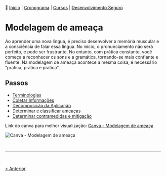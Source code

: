 👾 [Inicio](https://rayanepimentel.github.io/InfoSec-iniciante/) | [Cronograma](https://rayanepimentel.github.io/InfoSec-iniciante/cronograma/) | [Cursos](https://rayanepimentel.github.io/InfoSec-iniciante/cursos/) | [Desenvolvimento Seguro](https://rayanepimentel.github.io/InfoSec-iniciante/cursos/desenvolvimento-seguro/)

# Modelagem de ameaça

Ao aprender uma nova língua, é preciso desenvolver a memória muscular e a consciência de falar essa língua. No início, o pronunciamento não será perfeito, e pode ser frustrante. No entanto, com prática constante, você começa a reconhecer os sons e a gramática, tornando-se mais confiante e fluente. Na modelagem de ameaça acontece a mesma coisa, é necessário "pratica, pratica e pratica".

## Passos

- [Terminologias](01.1-terminalogias.md)
- [Coletar Informações](01-coletar-inform.md)
- [Decomposicão da Aplicação](02-decomposicaoApp.md)
- [Determinar e classificar ameaças](03-determinarAmeaca.md)
- [ Determinar contramedidas e mitigação](04-contramedidas-mitigacao.md)



Link do canva para melhor visualização: [Canva - Modelagem de ameaça](https://www.canva.com/design/DAF9nm9HgJE/hrleeqIZqQrYostRDqRDbA/view?utm_content=DAF9nm9HgJE&utm_campaign=designshare&utm_medium=link&utm_source=editor)

![Canva - Modelagem de ameaça](https://github.com/rayanepimentel/InfoSec-iniciante/assets/37915359/be4a06e5-f726-4d74-a14a-b4a7d555ac16)



<br>
<hr>
<br>

[< Anterior](../README.md) 
